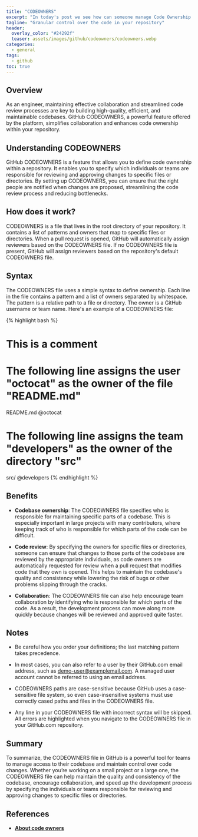 ```yaml
---
title: "CODEOWNERS"
excerpt: "In today's post we see how can someone manage Code Ownership in GitHub."
tagline: "Granular control over the code in your repository"
header:
  overlay_color: "#24292f"
  teaser: assets/images/github/codeowners/codeowners.webp
categories:
  - general
tags:
  - github
toc: true
---
```


## Overview

As an engineer, maintaining effective collaboration and streamlined code review processes are key to building high-quality, efficient, and maintainable codebases. GitHub CODEOWNERS, a powerful feature offered by the platform, simplifies collaboration and enhances code ownership within your repository.

## Understanding CODEOWNERS

GitHub CODEOWNERS is a feature that allows you to define code ownership within a repository. It enables you to specify which individuals or teams are responsible for reviewing and approving changes to specific files or directories. By setting up CODEOWNERS, you can ensure that the right people are notified when changes are proposed, streamlining the code review process and reducing bottlenecks.

## How does it work?

CODEOWNERS is a file that lives in the root directory of your repository. It contains a list of patterns and owners that map to specific files or directories. When a pull request is opened, GitHub will automatically assign reviewers based on the CODEOWNERS file. If no CODEOWNERS file is present, GitHub will assign reviewers based on the repository's default CODEOWNERS file.

## Syntax

The CODEOWNERS file uses a simple syntax to define ownership. Each line in the file contains a pattern and a list of owners separated by whitespace. The pattern is a relative path to a file or directory. The owner is a GitHub username or team name. Here's an example of a CODEOWNERS file:

{% highlight bash %}

# This is a comment

# The following line assigns the user "octocat" as the owner of the file "README.md"

README.md @octocat

# The following line assigns the team "developers" as the owner of the directory "src"

src/ @developers
{% endhighlight %}

## Benefits

- **Codebase ownership**: The CODEOWNERS file specifies who is responsible for maintaining specific parts of a codebase. This is especially important in large projects with many contributors, where keeping track of who is responsible for which parts of the code can be difficult.

- **Code review**: By specifying the owners for specific files or directories, someone can ensure that changes to those parts of the codebase are reviewed by the appropriate individuals, as code owners are automatically requested for review when a pull request that modifies code that they own is opened. This helps to maintain the codebase's quality and consistency while lowering the risk of bugs or other problems slipping through the cracks.

- **Collaboration**: The CODEOWNERS file can also help encourage team collaboration by identifying who is responsible for which parts of the code. As a result, the development process can move along more quickly because changes will be reviewed and approved quite faster.

## Notes

- Be careful how you order your definitions; the last matching pattern takes precedence.

- In most cases, you can also refer to a user by their GitHub.com email address, such as <demo-user@examplemail.com>. A managed user account cannot be referred to using an email address.

- CODEOWNERS paths are case-sensitive because GitHub uses a case-sensitive file system, so even case-insensitive systems must use correctly cased paths and files in the CODEOWNERS file.

- Any line in your CODEOWNERS file with incorrect syntax will be skipped. All errors are highlighted when you navigate to the CODEOWNERS file in your GitHub.com repository.

## Summary

To summarize, the CODEOWNERS file in GitHub is a powerful tool for teams to manage access to their codebase and maintain control over code changes. Whether you’re working on a small project or a large one, the CODEOWNERS file can help maintain the quality and consistency of the codebase, encourage collaboration, and speed up the development process by specifying the individuals or teams responsible for reviewing and approving changes to specific files or directories.

## References

- [**About code owners**](https://docs.github.com/en/repositories/managing-your-repositorys-settings-and-features/customizing-your-repository/about-code-owners)
